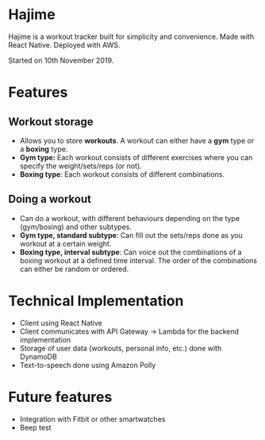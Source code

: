 # Hajime
Hajime is a workout tracker built for simplicity and convenience. Made with React Native. Deployed with AWS.

Started on 10th November 2019.

# Features
## Workout storage
- Allows you to store **workouts**. A workout can either have a **gym** type or a **boxing** type.
- **Gym type:** Each workout consists of different exercises where you can specify the weight/sets/reps (or not).
- **Boxing type**: Each workout consists of different combinations.

## Doing a workout
- Can do a workout, with different behaviours depending on the type (gym/boxing) and other subtypes.
- **Gym type, standard subtype**: Can fill out the sets/reps done as you workout at a certain weight.
- **Boxing type, interval subtype**: Can voice out the combinations of a boxing workout at a defined time interval. The order of the combinations can either be random or ordered.

# Technical Implementation
- Client using React Native
- Client communicates with API Gateway -> Lambda for the backend implementation
- Storage of user data (workouts, personal info, etc.) done with DynamoDB
- Text-to-speech done using Amazon Polly

# Future features
- Integration with Fitbit or other smartwatches
- Beep test
